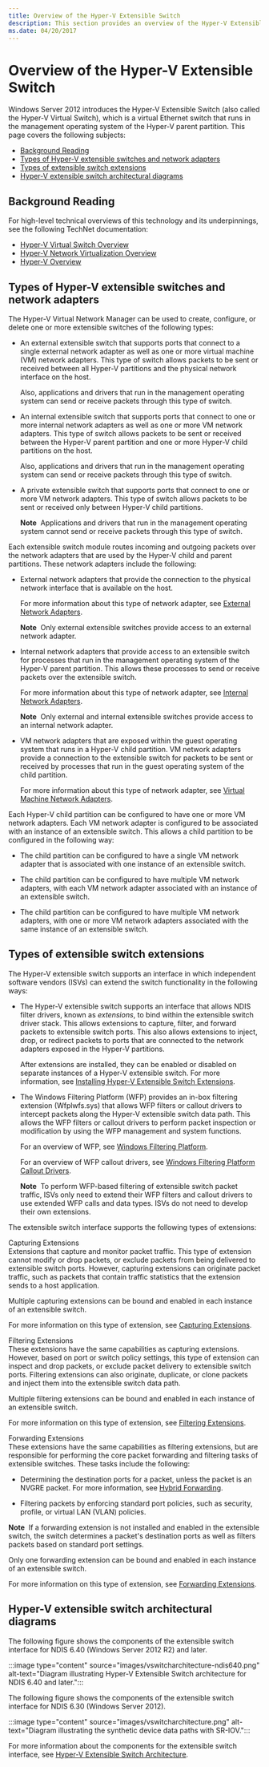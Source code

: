 ```yaml
---
title: Overview of the Hyper-V Extensible Switch
description: This section provides an overview of the Hyper-V Extensible Switch
ms.date: 04/20/2017
---
```


# Overview of the Hyper-V Extensible Switch

Windows Server 2012 introduces the Hyper-V Extensible Switch (also called the Hyper-V Virtual Switch), which is a virtual Ethernet switch that runs in the management operating system of the Hyper-V parent partition. This page covers the following subjects:

- [Background Reading](#background-reading)
- [Types of Hyper-V extensible switches and network adapters](#types-of-hyper-v-extensible-switches-and-network-adapters)
- [Types of extensible switch extensions](#types-of-extensible-switch-extensions)
- [Hyper-V extensible switch architectural diagrams](#hyper-v-extensible-switch-architectural-diagrams)

## Background Reading

For high-level technical overviews of this technology and its underpinnings, see the following TechNet documentation:

- [Hyper-V Virtual Switch Overview](/previous-versions/windows/it-pro/windows-server-2012-R2-and-2012/hh831823(v=ws.11))
- [Hyper-V Network Virtualization Overview](/previous-versions/windows/it-pro/windows-server-2012-R2-and-2012/jj134230(v=ws.11))
- [Hyper-V Overview](/previous-versions/windows/it-pro/windows-server-2012-R2-and-2012/hh831531(v=ws.11))

## Types of Hyper-V extensible switches and network adapters

The Hyper-V Virtual Network Manager can be used to create, configure, or delete one or more extensible switches of the following types:

- An external extensible switch that supports ports that connect to a single external network adapter as well as one or more virtual machine (VM) network adapters. This type of switch allows packets to be sent or received between all Hyper-V partitions and the physical network interface on the host.

    Also, applications and drivers that run in the management operating system can send or receive packets through this type of switch.

- An internal extensible switch that supports ports that connect to one or more internal network adapters as well as one or more VM network adapters. This type of switch allows packets to be sent or received between the Hyper-V parent partition and one or more Hyper-V child partitions on the host.

    Also, applications and drivers that run in the management operating system can send or receive packets through this type of switch.

- A private extensible switch that supports ports that connect to one or more VM network adapters. This type of switch allows packets to be sent or received only between Hyper-V child partitions.

    **Note**  Applications and drivers that run in the management operating system cannot send or receive packets through this type of switch.

Each extensible switch module routes incoming and outgoing packets over the network adapters that are used by the Hyper-V child and parent partitions. These network adapters include the following:

- External network adapters that provide the connection to the physical network interface that is available on the host.

    For more information about this type of network adapter, see [External Network Adapters](./external-network-adapters.md).

    **Note**  Only external extensible switches provide access to an external network adapter.

- Internal network adapters that provide access to an extensible switch for processes that run in the management operating system of the Hyper-V parent partition. This allows these processes to send or receive packets over the extensible switch.

    For more information about this type of network adapter, see [Internal Network Adapters](./internal-network-adapters.md).

    **Note**  Only external and internal extensible switches provide access to an internal network adapter.

- VM network adapters that are exposed within the guest operating system that runs in a Hyper-V child partition. VM network adapters provide a connection to the extensible switch for packets to be sent or received by processes that run in the guest operating system of the child partition.

    For more information about this type of network adapter, see [Virtual Machine Network Adapters](./virtual-machine-network-adapters.md).

Each Hyper-V child partition can be configured to have one or more VM network adapters. Each VM network adapter is configured to be associated with an instance of an extensible switch. This allows a child partition to be configured in the following way:

- The child partition can be configured to have a single VM network adapter that is associated with one instance of an extensible switch.

- The child partition can be configured to have multiple VM network adapters, with each VM network adapter associated with an instance of an extensible switch.

- The child partition can be configured to have multiple VM network adapters, with one or more VM network adapters associated with the same instance of an extensible switch.

## Types of extensible switch extensions

The Hyper-V extensible switch supports an interface in which independent software vendors (ISVs) can extend the switch functionality in the following ways:

- The Hyper-V extensible switch supports an interface that allows NDIS filter drivers, known as *extensions*, to bind within the extensible switch driver stack. This allows extensions to capture, filter, and forward packets to extensible switch ports. This also allows extensions to inject, drop, or redirect packets to ports that are connected to the network adapters exposed in the Hyper-V partitions.

    After extensions are installed, they can be enabled or disabled on separate instances of a Hyper-V extensible switch. For more information, see [Installing Hyper-V Extensible Switch Extensions](./installing-hyper-v-extensible-switch-extensions.md).

- The Windows Filtering Platform (WFP) provides an in-box filtering extension (Wfplwfs.sys) that allows WFP filters or callout drivers to intercept packets along the Hyper-V extensible switch data path. This allows the WFP filters or callout drivers to perform packet inspection or modification by using the WFP management and system functions.

    For an overview of WFP, see [Windows Filtering Platform](./porting-packet-processing-drivers-and-apps-to-wfp.md).

    For an overview of WFP callout drivers, see [Windows Filtering Platform Callout Drivers](./introduction-to-windows-filtering-platform-callout-drivers.md).

    **Note**  To perform WFP-based filtering of extensible switch packet traffic, ISVs only need to extend their WFP filters and callout drivers to use extended WFP calls and data types. ISVs do not need to develop their own extensions.

The extensible switch interface supports the following types of extensions:

<a href="" id="capturing-extensions"></a>Capturing Extensions  
Extensions that capture and monitor packet traffic. This type of extension cannot modify or drop packets, or exclude packets from being delivered to extensible switch ports. However, capturing extensions can originate packet traffic, such as packets that contain traffic statistics that the extension sends to a host application.

Multiple capturing extensions can be bound and enabled in each instance of an extensible switch.

For more information on this type of extension, see [Capturing Extensions](./capturing-extensions.md).

<a href="" id="filtering-extensions"></a>Filtering Extensions  
These extensions have the same capabilities as capturing extensions. However, based on port or switch policy settings, this type of extension can inspect and drop packets, or exclude packet delivery to extensible switch ports. Filtering extensions can also originate, duplicate, or clone packets and inject them into the extensible switch data path.

Multiple filtering extensions can be bound and enabled in each instance of an extensible switch.

For more information on this type of extension, see [Filtering Extensions](./filtering-extensions.md).

<a href="" id="forwarding-extensions"></a>Forwarding Extensions  
These extensions have the same capabilities as filtering extensions, but are responsible for performing the core packet forwarding and filtering tasks of extensible switches. These tasks include the following:

- Determining the destination ports for a packet, unless the packet is an NVGRE packet. For more information, see [Hybrid Forwarding](./hybrid-forwarding.md).

- Filtering packets by enforcing standard port policies, such as security, profile, or virtual LAN (VLAN) policies.

**Note**  If a forwarding extension is not installed and enabled in the extensible switch, the switch determines a packet's destination ports as well as filters packets based on standard port settings.

Only one forwarding extension can be bound and enabled in each instance of an extensible switch.

For more information on this type of extension, see [Forwarding Extensions](./forwarding-extensions.md).

## Hyper-V extensible switch architectural diagrams

The following figure shows the components of the extensible switch interface for NDIS 6.40 (Windows Server 2012 R2) and later.

:::image type="content" source="images/vswitcharchitecture-ndis640.png" alt-text="Diagram illustrating Hyper-V Extensible Switch architecture for NDIS 6.40 and later.":::

The following figure shows the components of the extensible switch interface for NDIS 6.30 (Windows Server 2012).

:::image type="content" source="images/vswitcharchitecture.png" alt-text="Diagram illustrating the synthetic device data paths with SR-IOV.":::

For more information about the components for the extensible switch interface, see [Hyper-V Extensible Switch Architecture](./hyper-v-extensible-switch-architecture.md).
